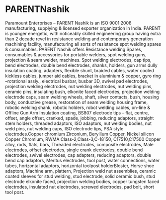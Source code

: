 # PARENTNashik
Paramount Enterprises – PARENT Nashik is an ISO 9001:2008 manufacturing, supplying &amp; licensed exporter organization in India.  PARENT is younger energetic, with noticeably skilled engineering group having extra than 2 decade revel in resistance welding and contemporary generation machining facility, manufacturing all sorts of resistance spot welding spares &amp; consumables. PARENT Nashik offers  Resistance welding Spares, consumables &amp; accessories for portable welders, spot welding guns, projection &amp; seam welder, machines. Spot welding electrodes, cap tips,  bend electrodes, double bend electrodes, shanks, holders, gun arms dully insulation coating, adapters, flexible shunt, braided cables, water cooled kickless cables, jumper aid cables, bracket in aluminium &amp; copper, gyro ring –rotational assly., electrical busbar, busbar 3D, swivel pad electrodes, projection welding electrodes, nut welding electrodes, nut welding pins, ceramic pins, insulating bush, elkonite faced electrodes, projection welding electrode caps, seam welding wheels, shaft, silver contacts,  bush, housing body, conductive grease, restoration of seam welding housing frame, robotic welding shank, robotic holders, robot welding cables, on-line &amp; Offline Gun Arm Insulation coating, BS807 electrode tips – flat, centre, offset, angle offset, cranked, spade, jobbing, reducing adaptors, straight stem holders, threaded adaptors, ISO adaptors, nut welding bodies, nut weld pins, nut welding caps, ISO electrode tips, PSA style electrodes.Copper chromium Zirconium, Beryllium Copper, Nickel silicon Copper Chromium, RWMA Class-2,Class-3,C-18150, C17510,C17500 Copper alloy, rods, flats, bars, Threaded electrodes, composite electrodes, Male electrodes, offset electrodes, single crank electrodes, double bend electrodes, swivel electrodes, cap adapters, reducing adaptors, double bend cap adaptors, Meritus electrodes, tool post, water connections, water tubes, horizontal adaptors, horizontal toolpost holderBloster, Horse shoe adaptors, Machine arm, plattern, Projection weld nut assemblies, ceramic coated sleeves for stud welding, stud electrode, solid ceramic bush, stud electrode elkonite faced, projection welding bodies, copper tungsten faced electrodes, insulated nut electrodes,  screwed electrodes, pad bolt, short tool post.

